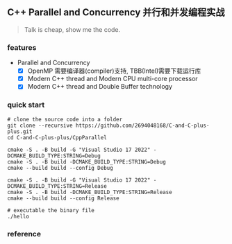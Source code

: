 ## C++ Parallel and Concurrency 并行和并发编程实战

> Talk is cheap, show me the code.

### features
- Parallel and Concurrency
    - [x] OpenMP 需要编译器(compiler)支持, TBB(Intel)需要下载运行库
    - [x] Modern C++ thread and Modern CPU multi-core processor
    - [x] Modern C++ thread and Double Buffer technology

### quick start
```shell
# clone the source code into a folder
git clone --recursive https://github.com/2694048168/C-and-C-plus-plus.git
cd C-and-C-plus-plus/CppParallel

cmake -S . -B build -G "Visual Studio 17 2022" -DCMAKE_BUILD_TYPE:STRING=Debug
cmake -S . -B build -DCMAKE_BUILD_TYPE:STRING=Debug
cmake --build build --config Debug

cmake -S . -B build -G "Visual Studio 17 2022" -DCMAKE_BUILD_TYPE:STRING=Release
cmake -S . -B build -DCMAKE_BUILD_TYPE:STRING=Release
cmake --build build --config Release

# executable the binary file
./hello
```

### reference
